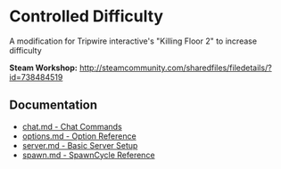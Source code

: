 # Controlled Difficulty

A modification for Tripwire interactive's "Killing Floor 2" to increase difficulty

**Steam Workshop:** http://steamcommunity.com/sharedfiles/filedetails/?id=738484519

## Documentation

* [chat.md - Chat Commands](chat.md)
* [options.md - Option Reference](options.md)
* [server.md - Basic Server Setup](server.md)
* [spawn.md - SpawnCycle Reference](spawn.md)
